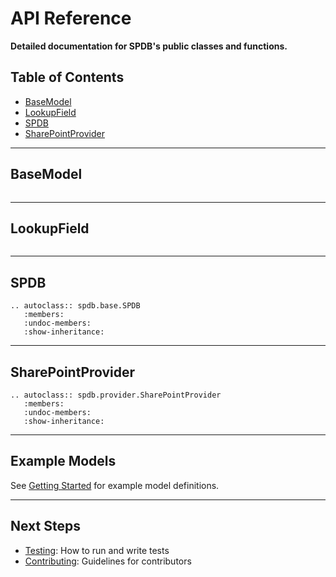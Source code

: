 # API Reference

**Detailed documentation for SPDB's public classes and functions.**

## Table of Contents

- [BaseModel](#basemodel)
- [LookupField](#lookupfield)
- [SPDB](#spdb)
- [SharePointProvider](#sharepointprovider)

---

## BaseModel

```{pydantic_model} spdb.model.BaseModel

```

---

## LookupField

```{pydantic_model} spdb.model.LookupField

```

---

## SPDB

```{eval-rst}
.. autoclass:: spdb.base.SPDB
   :members:
   :undoc-members:
   :show-inheritance:
```

---

## SharePointProvider

```{eval-rst}
.. autoclass:: spdb.provider.SharePointProvider
   :members:
   :undoc-members:
   :show-inheritance:
```

---

## Example Models

See [Getting Started](getting_started.md) for example model definitions.

---

## Next Steps

- [Testing](testing.md): How to run and write tests
- [Contributing](contributing.md): Guidelines for contributors
